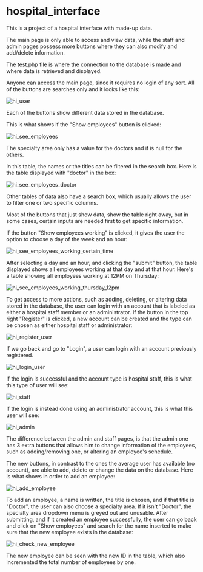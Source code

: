 # hospital_interface

This is a project of a hospital interface with made-up data.

The main page is only able to access and view data, while the staff and admin pages possess more buttons where they can also modify and add/delete information.

The test.php file is where the connection to the database is made and where data is retrieved and displayed.

Anyone can access the main page, since it requires no login of any sort. All of the buttons are searches only and it looks like this:

![hi_user](https://user-images.githubusercontent.com/36230040/176589032-1200299f-dd49-4466-b6ba-d1ca8a95d05e.png)

Each of the buttons show different data stored in the database.

This is what shows if the "Show employees" button is clicked:

![hi_see_employees](https://user-images.githubusercontent.com/36230040/176589880-568f43cd-9e2c-480e-ab4c-ee2ebc31d179.png)

The specialty area only has a value for the doctors and it is null for the others.

In this table, the names or the titles can be filtered in the search box. Here is the table displayed with "doctor" in the box:

![hi_see_employees_doctor](https://user-images.githubusercontent.com/36230040/176590291-1838d2fb-f508-436c-8356-fa21a7950cfc.png)

Other tables of data also have a search box, which usually allows the user to filter one or two specific columns.

Most of the buttons that just show data, show the table right away, but in some cases, certain inputs are needed first to get specific information.

If the button "Show employees working" is clicked, it gives the user the option to choose a day of the week and an hour:

![hi_see_employees_working_certain_time](https://user-images.githubusercontent.com/36230040/177008140-93215f4a-7e4b-4e93-8726-a9782a3c7249.png)

After selecting a day and an hour, and clicking the "submit" button, the table displayed shows all employees working at that day and at that hour. Here's a table showing all employees working at 12PM on Thursday:

![hi_see_employees_working_thursday_12pm](https://user-images.githubusercontent.com/36230040/177008223-39f248ee-93d4-4e24-867d-5e20f3d9c3a3.png)

To get access to more actions, such as adding, deleting, or altering data stored in the database, the user can login with an account that is labeled as either a hospital staff member or an administrator. If the button in the top right "Register" is clicked, a new account can be created and the type can be chosen as either hospital staff or administrator:

![hi_register_user](https://user-images.githubusercontent.com/36230040/177009684-8537cdae-53d7-464b-808e-15434471eb44.png)

If we go back and go to "Login", a user can login with an account previously registered.

![hi_login_user](https://user-images.githubusercontent.com/36230040/177009764-8efb566e-768c-41e6-946c-2ab605b274f8.png)

If the login is successful and the account type is hospital staff, this is what this type of user will see:

![hi_staff](https://user-images.githubusercontent.com/36230040/177009849-be03a526-155a-46fb-818c-91b506700fb8.png)

If the login is instead done using an administrator account, this is what this user will see:

![hi_admin](https://user-images.githubusercontent.com/36230040/177009943-eff349e6-44c6-4b6c-af52-face6b7cbe1c.png)

The difference between the admin and staff pages, is that the admin one has 3 extra buttons that allows him to change information of the employees, such as adding/removing one, or altering an employee's schedule.

The new buttons, in contrast to the ones the average user has available (no account), are able to add, delete or change the data on the database. Here is what shows in order to add an employee:

![hi_add_employee](https://user-images.githubusercontent.com/36230040/177048878-7146e883-a627-401b-bd00-aa47a22aae31.png)

To add an employee, a name is written, the title is chosen, and if that title is "Doctor", the user can also choose a specialty area. If it isn't "Doctor", the specialty area dropdown menu is greyed out and unusable. After submitting, and if it created an employee successfully, the user can go back and click on "Show employees" and search for the name inserted to make sure that the new employee exists in the database:

![hi_check_new_employee](https://user-images.githubusercontent.com/36230040/177049026-af91874c-13fd-4f9a-9045-6129a45a542a.png)

The new employee can be seen with the new ID in the table, which also incremented the total number of employees by one.
